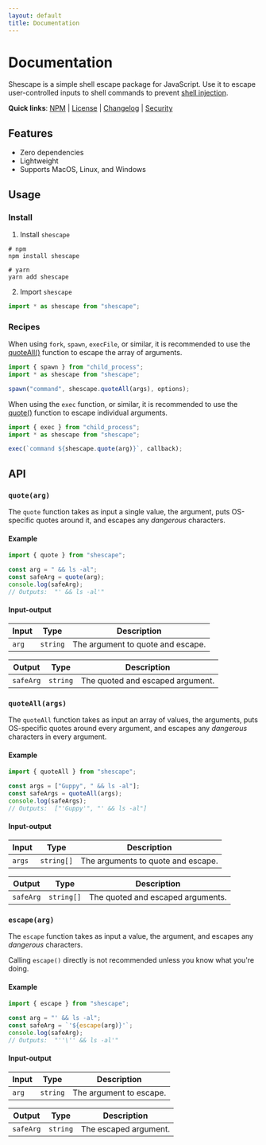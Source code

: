```yaml
---
layout: default
title: Documentation
---
```


# Documentation

Shescape is a simple shell escape package for JavaScript. Use it to escape
user-controlled inputs to shell commands to prevent [shell injection].

**Quick links**:
[NPM] |
[License] |
[Changelog] |
[Security]

## Features

- Zero dependencies
- Lightweight
- Supports MacOS, Linux, and Windows

## Usage

### Install

1. Install `shescape`

```shell
# npm
npm install shescape

# yarn
yarn add shescape
```

2. Import `shescape`

```js
import * as shescape from "shescape";
```

### Recipes

When using `fork`, `spawn`, `execFile`, or similar, it is recommended to use the
[quoteAll()](#quoteallargs) function to escape the array of arguments.

```js
import { spawn } from "child_process";
import * as shescape from "shescape";

spawn("command", shescape.quoteAll(args), options);
```

When using the `exec` function, or similar, it is recommended to use the
[quote()](#quotearg) function to escape individual arguments.

```js
import { exec } from "child_process";
import * as shescape from "shescape";

exec(`command ${shescape.quote(arg)}`, callback);
```

## API

### `quote(arg)`

The `quote` function takes as input a single value, the argument, puts
OS-specific quotes around it, and escapes any _dangerous_ characters.

#### Example

```js
import { quote } from "shescape";

const arg = " && ls -al";
const safeArg = quote(arg);
console.log(safeArg);
// Outputs:  "' && ls -al'"
```

#### Input-output

| Input | Type     | Description                       |
| ----- | -------- | --------------------------------- |
| `arg` | `string` | The argument to quote and escape. |

| Output    | Type     | Description                      |
| --------- | -------- | -------------------------------- |
| `safeArg` | `string` | The quoted and escaped argument. |

### `quoteAll(args)`

The `quoteAll` function takes as input an array of values, the arguments, puts
OS-specific quotes around every argument, and escapes any _dangerous_ characters
in every argument.

#### Example

```js
import { quoteAll } from "shescape";

const args = ["Guppy", " && ls -al"];
const safeArgs = quoteAll(args);
console.log(safeArgs);
// Outputs:  ["'Guppy'", "' && ls -al"]
```

#### Input-output

| Input  | Type       | Description                        |
| ------ | ---------- | ---------------------------------- |
| `args` | `string[]` | The arguments to quote and escape. |

| Output    | Type       | Description                       |
| --------- | ---------- | --------------------------------- |
| `safeArg` | `string[]` | The quoted and escaped arguments. |

### `escape(arg)`

The `escape` function takes as input a value, the argument, and escapes any
_dangerous_ characters.

Calling `escape()` directly is not recommended unless you know what you're
doing.

#### Example

```js
import { escape } from "shescape";

const arg = "' && ls -al";
const safeArg = `'${escape(arg)}'`;
console.log(safeArg);
// Outputs:  "''\'' && ls -al'"
```

#### Input-output

| Input | Type     | Description             |
| ----- | -------- | ----------------------- |
| `arg` | `string` | The argument to escape. |

| Output    | Type     | Description           |
| --------- | -------- | --------------------- |
| `safeArg` | `string` | The escaped argument. |

[shell injection]: https://portswigger.net/web-security/os-command-injection
[npm]: https://www.npmjs.com/package/shescape
[changelog]: https://github.com/ericcornelissen/shescape/blob/main/CHANGELOG.md
[license]: https://github.com/ericcornelissen/shescape/blob/main/LICENSE
[security]: https://github.com/ericcornelissen/shescape/blob/main/SECURITY.md
